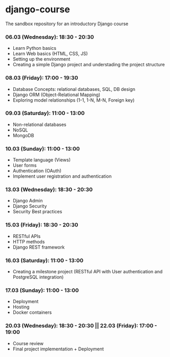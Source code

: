 # django-course
The sandbox repository for an introductory Django course 

### 06.03 (Wednesday): 18:30 - 20:30
- Learn Python basics
- Learn Web basics (HTML, CSS, JS)
- Setting up the environment
- Creating a simple Django project and understading the project structure

### 08.03 (Friday): 17:00 - 19:30 
- Database Concepts: relational databases, SQL, DB design
- Django ORM (Object-Relational Mapping)
- Exploring model relationships (1-1, 1-N, M-N, Foreign key)

### 09.03 (Saturday): 11:00 - 13:00 
- Non-relational databases
- NoSQL
- MongoDB

### 10.03 (Sunday): 11:00 - 13:00 
- Template language (Views)
- User forms
- Authentication (OAuth)
- Implement user registration and authentication


### 13.03 (Wednesday): 18:30 - 20:30 
- Django Admin
- Django Security
- Security Best practices


### 15.03 (Friday): 18:30 - 20:30 
- RESTful APIs
- HTTP methods
- Django REST framework


### 16.03 (Saturday): 11:00 - 13:00 
- Creating a milestone project (RESTful API with User authentication and PostgreSQL integration)


### 17.03 (Sunday): 11:00 - 13:00 
- Deployment
- Hosting
- Docker containers

### 20.03 (Wednesday): 18:30 - 20:30 || 22.03 (Friday): 17:00 - 19:00 
- Course review
- Final project implementation + Deployment 

